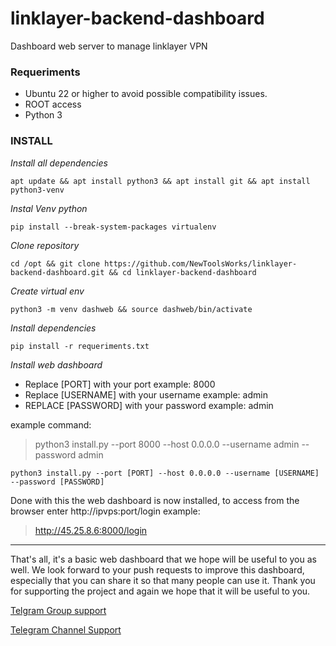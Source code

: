 # linklayer-backend-dashboard
Dashboard web server to manage linklayer VPN

### Requeriments
- Ubuntu 22 or higher to avoid possible compatibility issues.
- ROOT access
- Python 3

### INSTALL

_Install all dependencies_

```console
apt update && apt install python3 && apt install git && apt install python3-venv
```

_Instal Venv python_
```console
pip install --break-system-packages virtualenv
```


_Clone repository_

```console
cd /opt && git clone https://github.com/NewToolsWorks/linklayer-backend-dashboard.git && cd linklayer-backend-dashboard
```

_Create virtual env_

```console
python3 -m venv dashweb && source dashweb/bin/activate
```

_Install dependencies_

```console
pip install -r requeriments.txt
```


_Install web dashboard_

- Replace [PORT] with your port example: 8000
- Replace [USERNAME] with your username example: admin
- REPLACE [PASSWORD] with your password example: admin

example command: 

> python3 install.py --port 8000 --host 0.0.0.0 --username admin --password admin


```console
python3 install.py --port [PORT] --host 0.0.0.0 --username [USERNAME] --password [PASSWORD]
```

Done with this the web dashboard is now installed, to access from the browser enter http://ipvps:port/login
example:

> http://45.25.8.6:8000/login

---

That's all, it's a basic web dashboard that we hope will be useful to you as well. We look forward to your push requests to improve this dashboard, especially that you can share it so that many people can use it. Thank you for supporting the project and again we hope that it will be useful to you.

[Telgram Group support](https://t.me/ntwtools)

[Telegram Channel Support](https://t.me/newtoolsworksCanal)